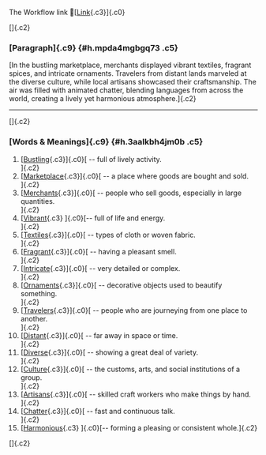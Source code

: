 The Workflow link
👏[[Link](https://www.google.com/url?q=http://www.google.com&sa=D&source=editors&ust=1759678803372145&usg=AOvVaw0wzmQLaGdMO-jQ535se45v){.c3}]{.c0}

[]{.c2}

### [Paragraph]{.c9} {#h.mpda4mgbgq73 .c5}

[In the bustling marketplace, merchants displayed vibrant textiles,
fragrant spices, and intricate ornaments. Travelers from distant lands
marveled at the diverse culture, while local artisans showcased their
craftsmanship. The air was filled with animated chatter, blending
languages from across the world, creating a lively yet harmonious
atmosphere.]{.c2}

------------------------------------------------------------------------

[]{.c2}

### [Words & Meanings]{.c9} {#h.3aalkbh4jm0b .c5}

1.  [[Bustling](https://www.google.com/url?q=http://www.google.com&sa=D&source=editors&ust=1759678803373825&usg=AOvVaw22xJC4UE8AjBS9zcIOzFAN){.c3}]{.c0}[ --
    full of lively activity.\
    ]{.c2}
2.  [[Marketplace](https://www.google.com/url?q=http://www.google.com&sa=D&source=editors&ust=1759678803374144&usg=AOvVaw0F7v-sH2QTci-mUcW3-z_9){.c3}]{.c0}[ --
    a place where goods are bought and sold.\
    ]{.c2}
3.  [[Merchants](https://www.google.com/url?q=http://www.google.com&sa=D&source=editors&ust=1759678803374406&usg=AOvVaw0KWOkYtgJb7S2qsrRhGe-g){.c3}]{.c0}[ --
    people who sell goods, especially in large quantities.\
    ]{.c2}
4.  [[Vibrant](https://www.google.com/url?q=http://www.google.com&sa=D&source=editors&ust=1759678803374722&usg=AOvVaw12wqNNlYee51C2R0eWTPL9){.c3}
    ]{.c0}[-- full of life and energy.\
    ]{.c2}
5.  [[Textiles](https://www.google.com/url?q=http://www.google.com&sa=D&source=editors&ust=1759678803374935&usg=AOvVaw3DvcvKgWkc85wpo8pD-fK0){.c3}]{.c0}[ --
    types of cloth or woven fabric.\
    ]{.c2}
6.  [[Fragrant](https://www.google.com/url?q=http://www.google.com&sa=D&source=editors&ust=1759678803375185&usg=AOvVaw2pP8zgqul7E8v7GBk97Fa7){.c3}]{.c0}[ --
    having a pleasant smell.\
    ]{.c2}
7.  [[Intricate](https://www.google.com/url?q=http://www.google.com&sa=D&source=editors&ust=1759678803375387&usg=AOvVaw0YyfjAdEPfFpPhpAKaBIIP){.c3}]{.c0}[ --
    very detailed or complex.\
    ]{.c2}
8.  [[Ornaments](https://www.google.com/url?q=http://www.google.com&sa=D&source=editors&ust=1759678803375611&usg=AOvVaw2JwDKAiLqkaV7O7NiwEClD){.c3}]{.c0}[ --
    decorative objects used to beautify something.\
    ]{.c2}
9.  [[Travelers](https://www.google.com/url?q=http://www.google.com&sa=D&source=editors&ust=1759678803375921&usg=AOvVaw18AVf7Av1EKuWERNTFmVAr){.c3}]{.c0}[ --
    people who are journeying from one place to another.\
    ]{.c2}
10. [[Distant](https://www.google.com/url?q=http://www.google.com&sa=D&source=editors&ust=1759678803376234&usg=AOvVaw2p5W8HCDI_DKmKkOC67XJB){.c3}]{.c0}[ --
    far away in space or time.\
    ]{.c2}
11. [[Diverse](https://www.google.com/url?q=http://www.google.com&sa=D&source=editors&ust=1759678803376465&usg=AOvVaw1_w0M0p4dGdp5g6gQ4mmrV){.c3}]{.c0}[ --
    showing a great deal of variety.\
    ]{.c2}
12. [[Culture](https://www.google.com/url?q=http://www.google.com&sa=D&source=editors&ust=1759678803376761&usg=AOvVaw075sVVdjpYyz_NWLSTMYA3){.c3}]{.c0}[ --
    the customs, arts, and social institutions of a group.\
    ]{.c2}
13. [[Artisans](https://www.google.com/url?q=http://www.google.com&sa=D&source=editors&ust=1759678803377069&usg=AOvVaw1727c5sKGExaVhTyE0CdlV){.c3}]{.c0}[ --
    skilled craft workers who make things by hand.\
    ]{.c2}
14. [[Chatter](https://www.google.com/url?q=http://www.google.com&sa=D&source=editors&ust=1759678803377314&usg=AOvVaw0E5i7bH3wWpI4AcFzK_4yo){.c3}]{.c0}[ --
    fast and continuous talk.\
    ]{.c2}
15. [[Harmonious](https://www.google.com/url?q=http://www.google.com&sa=D&source=editors&ust=1759678803377515&usg=AOvVaw3uB5Q9t7WjLsSJKy9puXml){.c3}
    ]{.c0}[-- forming a pleasing or consistent whole.]{.c2}

[]{.c2}
